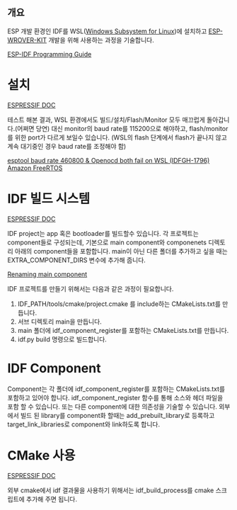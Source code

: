 ## 개요
ESP 개발 환경인 IDF를 WSL([Windows Subsystem for Linux](https://docs.microsoft.com/ko-kr/windows/wsl/install-win10))에 설치하고 
[ESP-WROVER-KIT](https://docs.espressif.com/projects/esp-idf/en/latest/hw-reference/get-started-wrover-kit.html) 
개발을 위해 사용하는 과정을 기술합니다.

[ESP-IDF Programming Guide](https://docs.espressif.com/projects/esp-idf/en/latest/)

# 설치

[ESPRESSIF DOC](https://docs.espressif.com/projects/esp-idf/en/latest/get-started/linux-setup.html)

테스트 해본 결과, WSL 환경에서도 빌드/설치/Flash/Monitor 모두 매끄럽게 돌아갑니다.(어쩌면 당연)
대신 monitor의 baud rate를 115200으로 해야하고, flash/monitor를 위한 port가 다르게 보일수 있습니다.
(WSL의 flash 단계에서 flash가 끝나지 않고 계속 대기중인 경우 baud rate를 조정해야 함)

[esptool baud rate 460800 & Openocd both fail on WSL (IDFGH-1796)](https://github.com/espressif/esp-idf/issues/4008)
[Amazon FreeRTOS](https://docs.aws.amazon.com/ko_kr/freertos/latest/userguide/getting_started_espressif.html)

# IDF 빌드 시스템

[ESPRESSIF DOC](https://docs.espressif.com/projects/esp-idf/en/latest/api-guides/build-system.html#)

IDF project는 app 혹은 bootloader를 빌드할수 있습니다.
각 프로젝트는 component들로 구성되는데, 기본으로 main component와 componenets 디렉토리 아래의 component들을 포함합니다.
main이 아닌 다른 폴더를 추가하고 싶을 때는 EXTRA_COMPONENT_DIRS 변수에 추가해 줍니다.

[Renaming main component](https://docs.espressif.com/projects/esp-idf/en/latest/api-guides/build-system.html#rename-main)

IDF 프로젝트를 만들기 위해서는 다음과 같은 과정이 필요합니다.

1. IDF_PATH/tools/cmake/project.cmake 를  include하는 CMakeLists.txt를 만듭니다.
1. 서브 디렉토리 main을 만듭니다.
1. main 폴더에 idf_component_register를 포함하는 CMakeLists.txt를 만듭니다.
1. idf.py build 명령으로 빌드합니다.

# IDF Component

Component는 각 폴더에 idf_component_register를 포함하는 CMakeLists.txt를 포함하고 있어야 합니다.
idf_component_register 함수를 통해 소스와 헤더 파일을 포함 할 수 있습니다. 또는 다른 component에 대한 의존성을 기술할 수 있습니다.
외부에서 빌드 된 library를 component화 할때는 add_prebuilt_library로 등록하고 target_link_libraries로 component와 link하도록 합니다.

# CMake 사용
[ESPRESSIF DOC](https://docs.espressif.com/projects/esp-idf/en/latest/api-guides/build-system.html#using-esp-idf-in-custom-cmake-projects)

외부 cmake에서 idf 결과물을 사용하기 위해서는 idf_build_process를 cmake 스크립트에 추가해 주면 됩니다.









